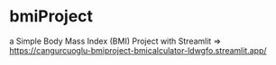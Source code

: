 # bmiProject
 a Simple Body Mass Index (BMI) Project with Streamlit => https://cangurcuoglu-bmiproject-bmicalculator-ldwgfo.streamlit.app/
